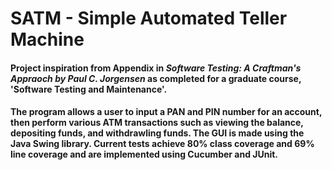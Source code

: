 # SATM - Simple Automated Teller Machine

#### Project inspiration from Appendix in <i> Software Testing: A Craftman's Appraoch by Paul C. Jorgensen </i> as completed for a graduate course, 'Software Testing and Maintenance'.

#### The program allows a user to input a PAN and PIN number for an account, then perform various ATM transactions such as viewing the balance, depositing funds, and withdrawling funds. The GUI is made using the Java Swing library. Current tests achieve 80% class coverage and 69% line coverage and are implemented using Cucumber and JUnit.
